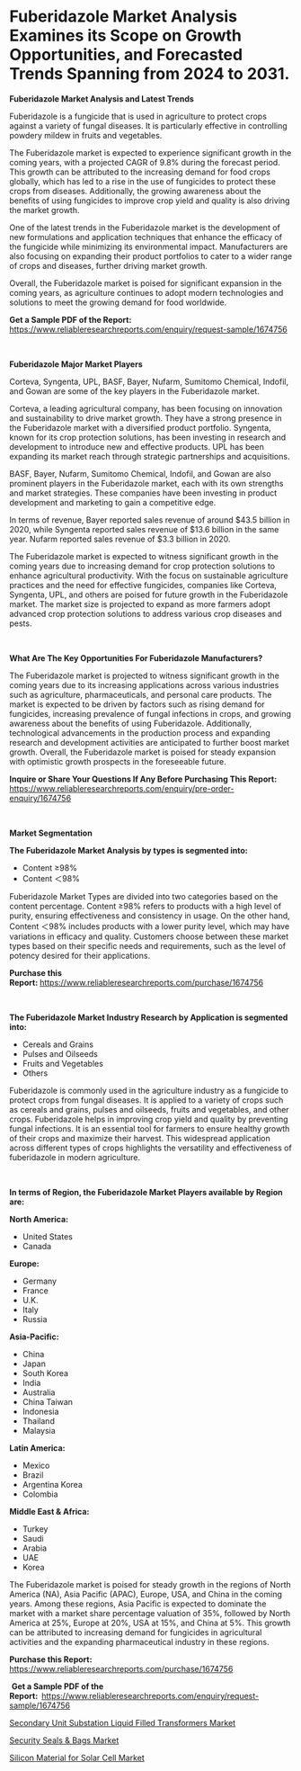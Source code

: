 <p><h1>Fuberidazole Market Analysis Examines its Scope on Growth Opportunities, and Forecasted Trends Spanning from 2024 to 2031.</h1></p><p><strong>Fuberidazole Market Analysis and Latest Trends</strong></p>
<p><p>Fuberidazole is a fungicide that is used in agriculture to protect crops against a variety of fungal diseases. It is particularly effective in controlling powdery mildew in fruits and vegetables.</p><p>The Fuberidazole market is expected to experience significant growth in the coming years, with a projected CAGR of 9.8% during the forecast period. This growth can be attributed to the increasing demand for food crops globally, which has led to a rise in the use of fungicides to protect these crops from diseases. Additionally, the growing awareness about the benefits of using fungicides to improve crop yield and quality is also driving the market growth.</p><p>One of the latest trends in the Fuberidazole market is the development of new formulations and application techniques that enhance the efficacy of the fungicide while minimizing its environmental impact. Manufacturers are also focusing on expanding their product portfolios to cater to a wider range of crops and diseases, further driving market growth.</p><p>Overall, the Fuberidazole market is poised for significant expansion in the coming years, as agriculture continues to adopt modern technologies and solutions to meet the growing demand for food worldwide.</p></p>
<p><strong>Get a Sample PDF of the Report:&nbsp;</strong> <a href="https://www.reliableresearchreports.com/enquiry/request-sample/1674756">https://www.reliableresearchreports.com/enquiry/request-sample/1674756</a></p>
<p>&nbsp;</p>
<p><strong>Fuberidazole Major Market Players</strong></p>
<p><p>Corteva, Syngenta, UPL, BASF, Bayer, Nufarm, Sumitomo Chemical, Indofil, and Gowan are some of the key players in the Fuberidazole market. </p><p>Corteva, a leading agricultural company, has been focusing on innovation and sustainability to drive market growth. They have a strong presence in the Fuberidazole market with a diversified product portfolio. Syngenta, known for its crop protection solutions, has been investing in research and development to introduce new and effective products. UPL has been expanding its market reach through strategic partnerships and acquisitions.</p><p>BASF, Bayer, Nufarm, Sumitomo Chemical, Indofil, and Gowan are also prominent players in the Fuberidazole market, each with its own strengths and market strategies. These companies have been investing in product development and marketing to gain a competitive edge.</p><p>In terms of revenue, Bayer reported sales revenue of around $43.5 billion in 2020, while Syngenta reported sales revenue of $13.6 billion in the same year. Nufarm reported sales revenue of $3.3 billion in 2020. </p><p>The Fuberidazole market is expected to witness significant growth in the coming years due to increasing demand for crop protection solutions to enhance agricultural productivity. With the focus on sustainable agriculture practices and the need for effective fungicides, companies like Corteva, Syngenta, UPL, and others are poised for future growth in the Fuberidazole market. The market size is projected to expand as more farmers adopt advanced crop protection solutions to address various crop diseases and pests.</p></p>
<p>&nbsp;</p>
<p><strong>What Are The Key Opportunities For Fuberidazole Manufacturers?</strong></p>
<p><p>The Fuberidazole market is projected to witness significant growth in the coming years due to its increasing applications across various industries such as agriculture, pharmaceuticals, and personal care products. The market is expected to be driven by factors such as rising demand for fungicides, increasing prevalence of fungal infections in crops, and growing awareness about the benefits of using Fuberidazole. Additionally, technological advancements in the production process and expanding research and development activities are anticipated to further boost market growth. Overall, the Fuberidazole market is poised for steady expansion with optimistic growth prospects in the foreseeable future.</p></p>
<p><strong>Inquire or Share Your Questions If Any Before Purchasing This Report:</strong> <a href="https://www.reliableresearchreports.com/enquiry/pre-order-enquiry/1674756">https://www.reliableresearchreports.com/enquiry/pre-order-enquiry/1674756</a></p>
<p>&nbsp;</p>
<p><strong>Market Segmentation</strong></p>
<p><strong>The Fuberidazole Market Analysis by types is segmented into:</strong></p>
<p><ul><li>Content ≥98%</li><li>Content ＜98%</li></ul></p>
<p><p>Fuberidazole Market Types are divided into two categories based on the content percentage. Content ≥98% refers to products with a high level of purity, ensuring effectiveness and consistency in usage. On the other hand, Content ＜98% includes products with a lower purity level, which may have variations in efficacy and quality. Customers choose between these market types based on their specific needs and requirements, such as the level of potency desired for their applications.</p></p>
<p><strong>Purchase this Report:&nbsp;</strong><a href="https://www.reliableresearchreports.com/purchase/1674756">https://www.reliableresearchreports.com/purchase/1674756</a></p>
<p>&nbsp;</p>
<p><strong>The Fuberidazole Market Industry Research by Application is segmented into:</strong></p>
<p><ul><li>Cereals and Grains</li><li>Pulses and Oilseeds</li><li>Fruits and Vegetables</li><li>Others</li></ul></p>
<p><p>Fuberidazole is commonly used in the agriculture industry as a fungicide to protect crops from fungal diseases. It is applied to a variety of crops such as cereals and grains, pulses and oilseeds, fruits and vegetables, and other crops. Fuberidazole helps in improving crop yield and quality by preventing fungal infections. It is an essential tool for farmers to ensure healthy growth of their crops and maximize their harvest. This widespread application across different types of crops highlights the versatility and effectiveness of fuberidazole in modern agriculture.</p></p>
<p>&nbsp;</p>
<p><strong>In terms of Region, the Fuberidazole Market Players available by Region are:</strong></p>
<p>
    <p> <strong> North America: </strong>
        <ul>
            <li>United States</li>
            <li>Canada</li>
        </ul>
        </p> 
    <p> <strong> Europe: </strong>
        <ul>
            <li>Germany</li>
            <li>France</li>
            <li>U.K.</li>
            <li>Italy</li>
            <li>Russia</li>
        </ul>
        </p> 
    <p> <strong> Asia-Pacific: </strong>
        <ul>
            <li>China</li>
            <li>Japan</li>
            <li>South Korea</li>
            <li>India</li>
            <li>Australia</li>
            <li>China Taiwan</li>
            <li>Indonesia</li>
            <li>Thailand</li>
            <li>Malaysia</li>
        </ul>
        </p> 
    <p> <strong> Latin America: </strong>
        <ul>
            <li>Mexico</li>
            <li>Brazil</li>
            <li>Argentina Korea</li>
            <li>Colombia</li>
        </ul>
        </p> 
    <p> <strong> Middle East & Africa: </strong>
        <ul>
            <li>Turkey</li>
            <li>Saudi</li>
            <li>Arabia</li>
            <li>UAE</li>
            <li>Korea</li>
        </ul>
    </p>
    </p>
<p><p>The Fuberidazole market is poised for steady growth in the regions of North America (NA), Asia Pacific (APAC), Europe, USA, and China in the coming years. Among these regions, Asia Pacific is expected to dominate the market with a market share percentage valuation of 35%, followed by North America at 25%, Europe at 20%, USA at 15%, and China at 5%. This growth can be attributed to increasing demand for fungicides in agricultural activities and the expanding pharmaceutical industry in these regions.</p></p>
<p><strong>Purchase this Report: </strong><a href="https://www.reliableresearchreports.com/purchase/1674756">https://www.reliableresearchreports.com/purchase/1674756</a></p>
<p>&nbsp;<strong>Get a Sample PDF of the Report:&nbsp;&nbsp;</strong><a href="https://www.reliableresearchreports.com/enquiry/request-sample/1674756">https://www.reliableresearchreports.com/enquiry/request-sample/1674756</a></p>
<p><strong></strong></p>
<p><p><a href="https://view.publitas.com/reportprime-1/secondary-unit-substation-liquid-filled-transformers-market-research-report-provides-critical-insights-that-can-help-shape-business-development-and-investment-strategies/">Secondary Unit Substation Liquid Filled Transformers Market</a></p><p><a href="https://view.publitas.com/reportprime-1/security-seals-bags-market-dynamics-2023-2030-also-about-its-market-trends-projections-and-opportunities/">Security Seals & Bags Market</a></p><p><a href="https://view.publitas.com/reportprime-1/silicon-material-for-solar-cell-market-analysis-examines-its-scope-on-growth-opportunities-and-forecasted-trends-spanning-from-2023-to-2030/">Silicon Material for Solar Cell Market</a></p></p>